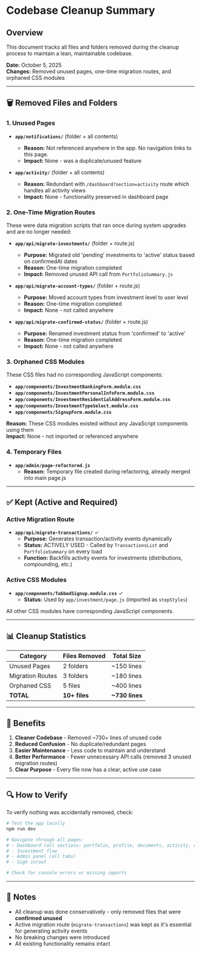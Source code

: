 # Codebase Cleanup Summary

## Overview
This document tracks all files and folders removed during the cleanup process to maintain a lean, maintainable codebase.

**Date:** October 5, 2025  
**Changes:** Removed unused pages, one-time migration routes, and orphaned CSS modules

---

## 🗑️ Removed Files and Folders

### 1. Unused Pages
- **`app/notifications/`** (folder + all contents)
  - **Reason:** Not referenced anywhere in the app. No navigation links to this page.
  - **Impact:** None - was a duplicate/unused feature

- **`app/activity/`** (folder + all contents)  
  - **Reason:** Redundant with `/dashboard?section=activity` route which handles all activity views
  - **Impact:** None - functionality preserved in dashboard page

### 2. One-Time Migration Routes
These were data migration scripts that ran once during system upgrades and are no longer needed:

- **`app/api/migrate-investments/`** (folder + route.js)
  - **Purpose:** Migrated old 'pending' investments to 'active' status based on confirmedAt dates
  - **Reason:** One-time migration completed
  - **Impact:** Removed unused API call from `PortfolioSummary.js`

- **`app/api/migrate-account-types/`** (folder + route.js)
  - **Purpose:** Moved account types from investment level to user level
  - **Reason:** One-time migration completed
  - **Impact:** None - not called anywhere

- **`app/api/migrate-confirmed-status/`** (folder + route.js)
  - **Purpose:** Renamed investment status from 'confirmed' to 'active'
  - **Reason:** One-time migration completed
  - **Impact:** None - not called anywhere

### 3. Orphaned CSS Modules
These CSS files had no corresponding JavaScript components:

- **`app/components/InvestmentBankingForm.module.css`**
- **`app/components/InvestmentPersonalInfoForm.module.css`**
- **`app/components/InvestmentResidentialAddressForm.module.css`**
- **`app/components/InvestmentTypeSelect.module.css`**
- **`app/components/SignupForm.module.css`**

**Reason:** These CSS modules existed without any JavaScript components using them  
**Impact:** None - not imported or referenced anywhere

### 4. Temporary Files
- **`app/admin/page-refactored.js`** 
  - **Reason:** Temporary file created during refactoring, already merged into main page.js

---

## ✅ Kept (Active and Required)

### Active Migration Route
- **`app/api/migrate-transactions/`** ✓
  - **Purpose:** Generates transaction/activity events dynamically
  - **Status:** ACTIVELY USED - Called by `TransactionsList` and `PortfolioSummary` on every load
  - **Function:** Backfills activity events for investments (distributions, compounding, etc.)

### Active CSS Modules
- **`app/components/TabbedSignup.module.css`** ✓
  - **Status:** Used by `app/investment/page.js` (imported as `stepStyles`)

All other CSS modules have corresponding JavaScript components.

---

## 📊 Cleanup Statistics

| Category | Files Removed | Total Size |
|----------|---------------|------------|
| Unused Pages | 2 folders | ~150 lines |
| Migration Routes | 3 folders | ~180 lines |
| Orphaned CSS | 5 files | ~400 lines |
| **TOTAL** | **10+ files** | **~730 lines** |

---

## 🎯 Benefits

1. **Cleaner Codebase** - Removed ~730+ lines of unused code
2. **Reduced Confusion** - No duplicate/redundant pages
3. **Easier Maintenance** - Less code to maintain and understand
4. **Better Performance** - Fewer unnecessary API calls (removed 3 unused migration routes)
5. **Clear Purpose** - Every file now has a clear, active use case

---

## 🔍 How to Verify

To verify nothing was accidentally removed, check:

```bash
# Test the app locally
npm run dev

# Navigate through all pages:
# - Dashboard (all sections: portfolio, profile, documents, activity, contact)
# - Investment flow
# - Admin panel (all tabs)
# - Sign in/out

# Check for console errors or missing imports
```

---

## 📝 Notes

- All cleanup was done conservatively - only removed files that were **confirmed unused**
- Active migration route (`migrate-transactions`) was kept as it's essential for generating activity events
- No breaking changes were introduced
- All existing functionality remains intact

